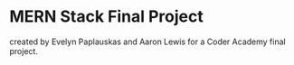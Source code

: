 # MERN Stack Final Project

created by Evelyn Paplauskas and Aaron Lewis for a Coder Academy final project.

